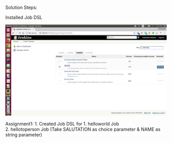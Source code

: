 
Solution Steps:

 Installed Job DSL

![Job DSL Plugin](https://github.com/its4cs/DevOpsNinja/blob/master/Assignments/images/JenkinsDay5Assignment1-dsl.png)

Assignment1:
    1. Created Job DSL for
        1. helloworld Job  
        2. hellotoperson Job (Take SALUTATION as choice parameter & NAME as string parameter)
